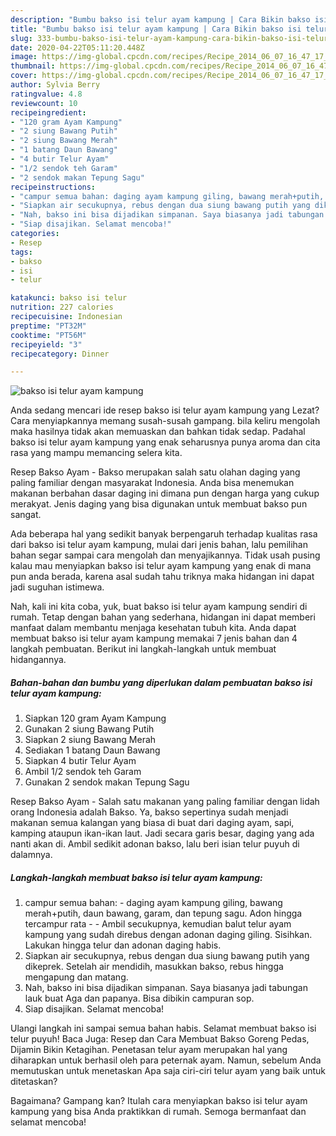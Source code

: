 ```yaml
---
description: "Bumbu bakso isi telur ayam kampung | Cara Bikin bakso isi telur ayam kampung Yang Bisa Manjain Lidah"
title: "Bumbu bakso isi telur ayam kampung | Cara Bikin bakso isi telur ayam kampung Yang Bisa Manjain Lidah"
slug: 333-bumbu-bakso-isi-telur-ayam-kampung-cara-bikin-bakso-isi-telur-ayam-kampung-yang-bisa-manjain-lidah
date: 2020-04-22T05:11:20.448Z
image: https://img-global.cpcdn.com/recipes/Recipe_2014_06_07_16_47_17_338_84e853_original_20131224_053426/751x532cq70/bakso-isi-telur-ayam-kampung-foto-resep-utama.jpg
thumbnail: https://img-global.cpcdn.com/recipes/Recipe_2014_06_07_16_47_17_338_84e853_original_20131224_053426/751x532cq70/bakso-isi-telur-ayam-kampung-foto-resep-utama.jpg
cover: https://img-global.cpcdn.com/recipes/Recipe_2014_06_07_16_47_17_338_84e853_original_20131224_053426/751x532cq70/bakso-isi-telur-ayam-kampung-foto-resep-utama.jpg
author: Sylvia Berry
ratingvalue: 4.8
reviewcount: 10
recipeingredient:
- "120 gram Ayam Kampung"
- "2 siung Bawang Putih"
- "2 siung Bawang Merah"
- "1 batang Daun Bawang"
- "4 butir Telur Ayam"
- "1/2 sendok teh Garam"
- "2 sendok makan Tepung Sagu"
recipeinstructions:
- "campur semua bahan: daging ayam kampung giling, bawang merah+putih, daun bawang, garam, dan tepung sagu. Adon hingga tercampur rata  Ambil secukupnya, kemudian balut telur ayam kampung yang sudah direbus dengan adonan daging giling. Sisihkan. Lakukan hingga telur dan adonan daging habis."
- "Siapkan air secukupnya, rebus dengan dua siung bawang putih yang dikeprek. Setelah air mendidih, masukkan bakso, rebus hingga mengapung dan matang."
- "Nah, bakso ini bisa dijadikan simpanan. Saya biasanya jadi tabungan lauk buat Aga dan papanya. Bisa dibikin campuran sop."
- "Siap disajikan. Selamat mencoba!"
categories:
- Resep
tags:
- bakso
- isi
- telur

katakunci: bakso isi telur 
nutrition: 227 calories
recipecuisine: Indonesian
preptime: "PT32M"
cooktime: "PT56M"
recipeyield: "3"
recipecategory: Dinner

---
```



![bakso isi telur ayam kampung](https://img-global.cpcdn.com/recipes/Recipe_2014_06_07_16_47_17_338_84e853_original_20131224_053426/751x532cq70/bakso-isi-telur-ayam-kampung-foto-resep-utama.jpg)

Anda sedang mencari ide resep bakso isi telur ayam kampung yang Lezat? Cara menyiapkannya memang susah-susah gampang. bila keliru mengolah maka hasilnya tidak akan memuaskan dan bahkan tidak sedap. Padahal bakso isi telur ayam kampung yang enak seharusnya punya aroma dan cita rasa yang mampu memancing selera kita.

Resep Bakso Ayam - Bakso merupakan salah satu olahan daging yang paling familiar dengan masyarakat Indonesia. Anda bisa menemukan makanan berbahan dasar daging ini dimana pun dengan harga yang cukup merakyat. Jenis daging yang bisa digunakan untuk membuat bakso pun sangat.

Ada beberapa hal yang sedikit banyak berpengaruh terhadap kualitas rasa dari bakso isi telur ayam kampung, mulai dari jenis bahan, lalu pemilihan bahan segar sampai cara mengolah dan menyajikannya. Tidak usah pusing kalau mau menyiapkan bakso isi telur ayam kampung yang enak di mana pun anda berada, karena asal sudah tahu triknya maka hidangan ini dapat jadi suguhan istimewa.


Nah, kali ini kita coba, yuk, buat bakso isi telur ayam kampung sendiri di rumah. Tetap dengan bahan yang sederhana, hidangan ini dapat memberi manfaat dalam membantu menjaga kesehatan tubuh kita. Anda dapat membuat bakso isi telur ayam kampung memakai 7 jenis bahan dan 4 langkah pembuatan. Berikut ini langkah-langkah untuk membuat hidangannya.

<!--inarticleads1-->

##### Bahan-bahan dan bumbu yang diperlukan dalam pembuatan bakso isi telur ayam kampung:

1. Siapkan 120 gram Ayam Kampung
1. Gunakan 2 siung Bawang Putih
1. Siapkan 2 siung Bawang Merah
1. Sediakan 1 batang Daun Bawang
1. Siapkan 4 butir Telur Ayam
1. Ambil 1/2 sendok teh Garam
1. Gunakan 2 sendok makan Tepung Sagu


Resep Bakso Ayam - Salah satu makanan yang paling familiar dengan lidah orang Indonesia adalah Bakso. Ya, bakso sepertinya sudah menjadi makanan semua kalangan yang biasa di buat dari daging ayam, sapi, kamping ataupun ikan-ikan laut. Jadi secara garis besar, daging yang ada nanti akan di. Ambil sedikit adonan bakso, lalu beri isian telur puyuh di dalamnya. 

<!--inarticleads2-->

##### Langkah-langkah membuat bakso isi telur ayam kampung:

1. campur semua bahan: - daging ayam kampung giling, bawang merah+putih, daun bawang, garam, dan tepung sagu. Adon hingga tercampur rata -  - Ambil secukupnya, kemudian balut telur ayam kampung yang sudah direbus dengan adonan daging giling. Sisihkan. Lakukan hingga telur dan adonan daging habis.
1. Siapkan air secukupnya, rebus dengan dua siung bawang putih yang dikeprek. Setelah air mendidih, masukkan bakso, rebus hingga mengapung dan matang.
1. Nah, bakso ini bisa dijadikan simpanan. Saya biasanya jadi tabungan lauk buat Aga dan papanya. Bisa dibikin campuran sop.
1. Siap disajikan. Selamat mencoba!


Ulangi langkah ini sampai semua bahan habis. Selamat membuat bakso isi telur puyuh! Baca Juga: Resep dan Cara Membuat Bakso Goreng Pedas, Dijamin Bikin Ketagihan. Penetasan telur ayam merupakan hal yang diharapkan untuk berhasil oleh para peternak ayam. Namun, sebelum Anda memutuskan untuk menetaskan Apa saja ciri-ciri telur ayam yang baik untuk ditetaskan? 

Bagaimana? Gampang kan? Itulah cara menyiapkan bakso isi telur ayam kampung yang bisa Anda praktikkan di rumah. Semoga bermanfaat dan selamat mencoba!
